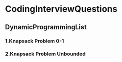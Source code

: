 # CodingInterviewQuestions

## DynamicProgrammingList
### 1.Knapsack Problem 0-1
### 2.Knapsack Problem Unbounded
